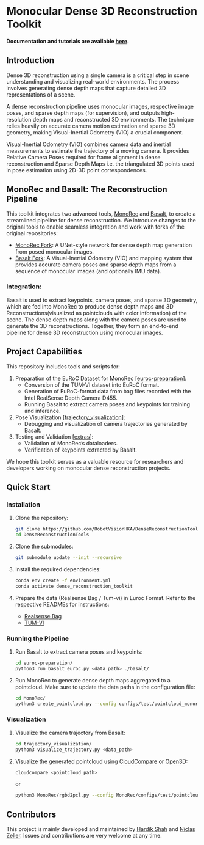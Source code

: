 # Monocular Dense 3D Reconstruction Toolkit

**Documentation and tutorials are available [here](https://hardik01shah.github.io/DenseReconstructionTools/#).**

## Introduction

Dense 3D reconstruction using a single camera is a critical step in scene understanding and visualizing real-world environments. The process involves generating dense depth maps that capture detailed 3D representations of a scene.

A dense reconstruction pipeline uses monocular images, respective image poses, and sparse depth maps (for supervision), and outputs high-resolution depth maps and reconstructed 3D environments. The technique relies heavily on accurate camera motion estimation and sparse 3D geometry, making Visual-Inertial Odometry (VIO) a crucial component.

Visual-Inertial Odometry (VIO) combines camera data and inertial measurements to estimate the trajectory of a moving camera. It provides Relative Camera Poses required for frame alignment in dense reconstruction and Sparse Depth Maps i.e. the triangulated 3D points used in pose estimation using 2D-3D point correspondences.

## MonoRec and Basalt: The Reconstruction Pipeline

This toolkit integrates two advanced tools, [MonoRec](https://github.com/Brummi/MonoRec) and [Basalt](https://gitlab.com/VladyslavUsenko/basalt), to create a streamlined pipeline for dense reconstruction. We introduce changes to the original tools to enable seamless integration and work with forks of the original repositories:
 - [MonoRec Fork](https://github.com/RobotVisionHKA/MonoRec): A UNet-style network for dense depth map generation from posed monocular images.
 - [Basalt Fork](https://github.com/RobotVisionHKA/basalt): A Visual-Inertial Odometry (VIO) and mapping system that provides accurate camera poses and sparse depth maps from a sequence of monocular images (and optionally IMU data).

### Integration:

Basalt is used to extract keypoints, camera poses, and sparse 3D geometry, which are fed into MonoRec to produce dense depth maps and 3D Reconstructions(visualized as pointclouds with color information) of the scene. The dense depth maps along with the camera poses are used to generate the 3D reconstructions. Together, they form an end-to-end pipeline for dense 3D reconstruction using monocular images.

## Project Capabilities

This repository includes tools and scripts for:
1. Preparation of the EuRoC Dataset for MonoRec [[euroc-preparation](./euroc-preparation/)]:
    - Conversion of the TUM-VI dataset into EuRoC format.
    - Generation of EuRoC-format data from bag files recorded with the Intel RealSense Depth Camera D455.
    - Running Basalt to extract camera poses and keypoints for training and inference.
2. Pose Visualization [[trajectory_visualization](./trajectory_visualization/)]:
    - Debugging and visualization of camera trajectories generated by Basalt.
3. Testing and Validation [[extras](./extras/)]:
    - Validation of MonoRec’s dataloaders.
    - Verification of keypoints extracted by Basalt.

We hope this toolkit serves as a valuable resource for researchers and developers working on monocular dense reconstruction projects.

## Quick Start

### Installation

1. Clone the repository:
    ```bash
    git clone https://github.com/RobotVisionHKA/DenseReconstructionTools.git
    cd DenseReconstructionTools
    ```
2. Clone the submodules:
    ```bash
    git submodule update --init --recursive
    ```

3. Install the required dependencies:
    ```bash
    conda env create -f environment.yml
    conda activate dense_reconstruction_toolkit
    ```
4. Prepare the data (Realsense Bag / Tum-vi) in Euroc Format. Refer to the respective READMEs for instructions:
    - [Realsense Bag](./euroc-preparation/realsense_bag/README.md)
    - [TUM-VI](./euroc-preparation/tumvi/tumvi_rectification/README.md)

### Running the Pipeline

1. Run Basalt to extract camera poses and keypoints:
    ```bash
    cd euroc-preparation/
    python3 run_basalt_euroc.py <data_path> ./basalt/
    ```
2. Run MonoRec to generate dense depth maps aggregated to a pointcloud. Make sure to update the data paths in the configuration file:
    ```bash
    cd MonoRec/
    python3 create_pointcloud.py --config configs/test/pointcloud_monorec_tumvi.json
    ```

### Visualization

1. Visualize the camera trajectory from Basalt:
    ```bash
    cd trajectory_visualization/
    python3 visualize_trajectory.py <data_path>
    ```

2. Visualize the generated pointcloud using [CloudCompare](https://www.danielgm.net/cc/) or [Open3D](http://www.open3d.org/):
    ```bash
    cloudcompare <pointcloud_path>
    ```
    or
    ```bash
    python3 MonoRec/rgbd2pcl.py --config MonoRec/configs/test/pointcloud_monorec_euroc.json
    ```

## Contributors

This project is mainly developed and maintained by [Hardik Shah](https://github.com/hardik01shah) and [Niclas Zeller](https://github.com/NiclasZeller). Issues and contributions are very welcome at any time.
